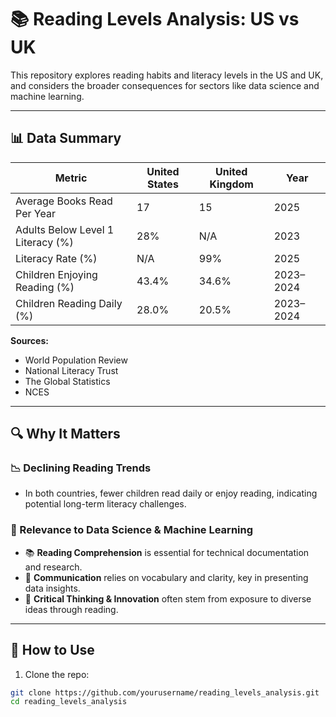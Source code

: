 # 📚 Reading Levels Analysis: US vs UK

This repository explores reading habits and literacy levels in the US and UK, and considers the broader consequences for sectors like data science and machine learning.

---

## 📊 Data Summary

| Metric                              | United States | United Kingdom | Year |
|-------------------------------------|---------------|----------------|------|
| Average Books Read Per Year         | 17            | 15             | 2025 |
| Adults Below Level 1 Literacy (%)   | 28%           | N/A            | 2023 |
| Literacy Rate (%)                   | N/A           | 99%            | 2025 |
| Children Enjoying Reading (%)       | 43.4%         | 34.6%          | 2023–2024 |
| Children Reading Daily (%)          | 28.0%         | 20.5%          | 2023–2024 |

**Sources:**
- World Population Review
- National Literacy Trust
- The Global Statistics
- NCES

---

## 🔍 Why It Matters

### 📉 Declining Reading Trends

- In both countries, fewer children read daily or enjoy reading, indicating potential long-term literacy challenges.

### 🤖 Relevance to Data Science & Machine Learning

- 📚 **Reading Comprehension** is essential for technical documentation and research.
- 💬 **Communication** relies on vocabulary and clarity, key in presenting data insights.
- 🧠 **Critical Thinking & Innovation** often stem from exposure to diverse ideas through reading.

---

## 📂 How to Use

1. Clone the repo:

```bash
git clone https://github.com/yourusername/reading_levels_analysis.git
cd reading_levels_analysis
